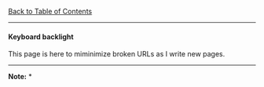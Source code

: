 [Back to Table of Contents](../README.md)
***

#### Keyboard backlight 
This page is here to miminimize broken URLs as I write new pages.

---
__Note:__ 
*  
